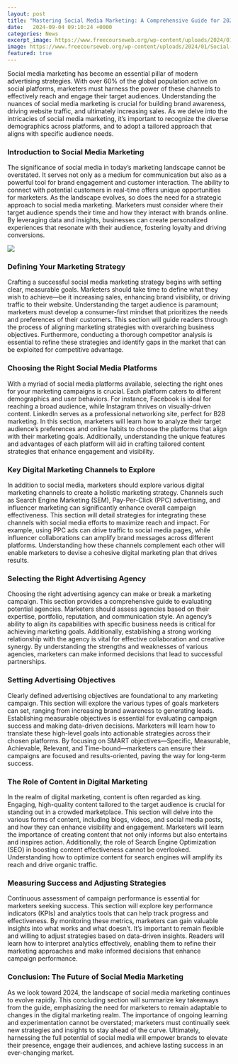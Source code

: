 ```yaml
---
layout: post
title: "Mastering Social Media Marketing: A Comprehensive Guide for 2024"
date:   2024-09-04 09:10:24 +0000
categories: News
excerpt_image: https://www.freecourseweb.org/wp-content/uploads/2024/01/Social-Media-Marketing-A-Comprehensive-Guide.jpg
image: https://www.freecourseweb.org/wp-content/uploads/2024/01/Social-Media-Marketing-A-Comprehensive-Guide.jpg
featured: true
---
```


Social media marketing has become an essential pillar of modern advertising strategies. With over 60% of the global population active on social platforms, marketers must harness the power of these channels to effectively reach and engage their target audiences. Understanding the nuances of social media marketing is crucial for building brand awareness, driving website traffic, and ultimately increasing sales. As we delve into the intricacies of social media marketing, it’s important to recognize the diverse demographics across platforms, and to adopt a tailored approach that aligns with specific audience needs.
### Introduction to Social Media Marketing
The significance of social media in today’s marketing landscape cannot be overstated. It serves not only as a medium for communication but also as a powerful tool for brand engagement and customer interaction. The ability to connect with potential customers in real-time offers unique opportunities for marketers. As the landscape evolves, so does the need for a strategic approach to social media marketing. Marketers must consider where their target audience spends their time and how they interact with brands online. By leveraging data and insights, businesses can create personalized experiences that resonate with their audience, fostering loyalty and driving conversions.

![](https://www.freecourseweb.org/wp-content/uploads/2024/01/Social-Media-Marketing-A-Comprehensive-Guide.jpg)
### Defining Your Marketing Strategy
Crafting a successful social media marketing strategy begins with setting clear, measurable goals. Marketers should take time to define what they wish to achieve—be it increasing sales, enhancing brand visibility, or driving traffic to their website. Understanding the target audience is paramount; marketers must develop a consumer-first mindset that prioritizes the needs and preferences of their customers. This section will guide readers through the process of aligning marketing strategies with overarching business objectives. Furthermore, conducting a thorough competitor analysis is essential to refine these strategies and identify gaps in the market that can be exploited for competitive advantage.
### Choosing the Right Social Media Platforms
With a myriad of social media platforms available, selecting the right ones for your marketing campaigns is crucial. Each platform caters to different demographics and user behaviors. For instance, Facebook is ideal for reaching a broad audience, while Instagram thrives on visually-driven content. LinkedIn serves as a professional networking site, perfect for B2B marketing. In this section, marketers will learn how to analyze their target audience’s preferences and online habits to choose the platforms that align with their marketing goals. Additionally, understanding the unique features and advantages of each platform will aid in crafting tailored content strategies that enhance engagement and visibility.
### Key Digital Marketing Channels to Explore
In addition to social media, marketers should explore various digital marketing channels to create a holistic marketing strategy. Channels such as Search Engine Marketing (SEM), Pay-Per-Click (PPC) advertising, and influencer marketing can significantly enhance overall campaign effectiveness. This section will detail strategies for integrating these channels with social media efforts to maximize reach and impact. For example, using PPC ads can drive traffic to social media pages, while influencer collaborations can amplify brand messages across different platforms. Understanding how these channels complement each other will enable marketers to devise a cohesive digital marketing plan that drives results.
### Selecting the Right Advertising Agency
Choosing the right advertising agency can make or break a marketing campaign. This section provides a comprehensive guide to evaluating potential agencies. Marketers should assess agencies based on their expertise, portfolio, reputation, and communication style. An agency’s ability to align its capabilities with specific business needs is critical for achieving marketing goals. Additionally, establishing a strong working relationship with the agency is vital for effective collaboration and creative synergy. By understanding the strengths and weaknesses of various agencies, marketers can make informed decisions that lead to successful partnerships.
### Setting Advertising Objectives
Clearly defined advertising objectives are foundational to any marketing campaign. This section will explore the various types of goals marketers can set, ranging from increasing brand awareness to generating leads. Establishing measurable objectives is essential for evaluating campaign success and making data-driven decisions. Marketers will learn how to translate these high-level goals into actionable strategies across their chosen platforms. By focusing on SMART objectives—Specific, Measurable, Achievable, Relevant, and Time-bound—marketers can ensure their campaigns are focused and results-oriented, paving the way for long-term success.
### The Role of Content in Digital Marketing
In the realm of digital marketing, content is often regarded as king. Engaging, high-quality content tailored to the target audience is crucial for standing out in a crowded marketplace. This section will delve into the various forms of content, including blogs, videos, and social media posts, and how they can enhance visibility and engagement. Marketers will learn the importance of creating content that not only informs but also entertains and inspires action. Additionally, the role of Search Engine Optimization (SEO) in boosting content effectiveness cannot be overlooked. Understanding how to optimize content for search engines will amplify its reach and drive organic traffic.
### Measuring Success and Adjusting Strategies
Continuous assessment of campaign performance is essential for marketers seeking success. This section will explore key performance indicators (KPIs) and analytics tools that can help track progress and effectiveness. By monitoring these metrics, marketers can gain valuable insights into what works and what doesn’t. It’s important to remain flexible and willing to adjust strategies based on data-driven insights. Readers will learn how to interpret analytics effectively, enabling them to refine their marketing approaches and make informed decisions that enhance campaign performance.
### Conclusion: The Future of Social Media Marketing
As we look toward 2024, the landscape of social media marketing continues to evolve rapidly. This concluding section will summarize key takeaways from the guide, emphasizing the need for marketers to remain adaptable to changes in the digital marketing realm. The importance of ongoing learning and experimentation cannot be overstated; marketers must continually seek new strategies and insights to stay ahead of the curve. Ultimately, harnessing the full potential of social media will empower brands to elevate their presence, engage their audiences, and achieve lasting success in an ever-changing market.
